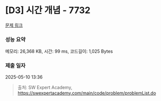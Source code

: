 # [D3] 시간 개념 - 7732 

[문제 링크](https://swexpertacademy.com/main/code/problem/problemDetail.do?contestProbId=AWrDLM0aRA8DFARG) 

### 성능 요약

메모리: 26,368 KB, 시간: 99 ms, 코드길이: 1,025 Bytes

### 제출 일자

2025-05-10 13:36



> 출처: SW Expert Academy, https://swexpertacademy.com/main/code/problem/problemList.do